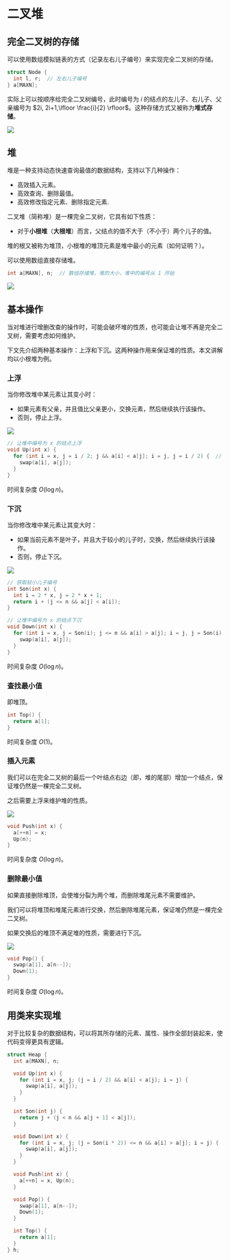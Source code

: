 # 二叉堆

## 完全二叉树的存储

可以使用数组模拟链表的方式（记录左右儿子编号）来实现完全二叉树的存储。

```cpp
struct Node {
  int l, r;  // 左右儿子编号
} a[MAXN];
```

实际上可以按顺序给完全二叉树编号，此时编号为 $i$ 的结点的左儿子、右儿子、父亲编号为 $2i, 2i+1,\lfloor \frac{i}{2} \rfloor$。这种存储方式又被称为**堆式存储**。

![](二叉堆-1.jpg)

## 堆

堆是一种支持动态快速查询最值的数据结构，支持以下几种操作：

- 高效插入元素。
- 高效查询、删除最值。
- 高效修改指定元素、删除指定元素.

二叉堆（简称堆）是一棵完全二叉树，它具有如下性质：

* 对于**小根堆**（**大根堆**）而言，父结点的值不大于（不小于）两个儿子的值。

堆的根又被称为堆顶，小根堆的堆顶元素是堆中最小的元素（如何证明？）。

可以使用数组直接存储堆。

```cpp
int a[MAXN], n;  // 数组存储堆，堆的大小，堆中的编号从 1 开始
```

![](二叉堆-2.jpg)

## 基本操作

当对堆进行增删改查的操作时，可能会破坏堆的性质，也可能会让堆不再是完全二叉树，需要考虑如何维护。

下文先介绍两种基本操作：上浮和下沉。这两种操作用来保证堆的性质。本文讲解均以小根堆为例。

### 上浮

当你修改堆中某元素让其变小时：

* 如果元素有父亲，并且值比父亲更小，交换元素，然后继续执行该操作。
* 否则，停止上浮。

![](二叉堆-3.jpg)

```cpp
// 让堆中编号为 x 的结点上浮
void Up(int x) {
  for (int i = x, j = i / 2; j && a[i] < a[j]; i = j, j = i / 2) {  // j 为父亲编号
    swap(a[i], a[j]);
  }
}
```

时间复杂度 $O(\log n)$。

### 下沉

当你修改堆中某元素让其变大时：

* 如果当前元素不是叶子，并且大于较小的儿子时，交换，然后继续执行该操作。
* 否则，停止下沉。

![](二叉堆-4.jpg)

```cpp
// 获取较小儿子编号
int Son(int x) {
  int i = 2 * x, j = 2 * x + 1;
  return i + (j <= n && a[j] < a[i]);
}

// 让堆中编号为 x 的结点下沉
void Down(int x) {
  for (int i = x, j = Son(i); j <= n && a[i] > a[j]; i = j, j = Son(i)) {  // j 为较小儿子编号
    swap(a[i], a[j]);
  }
}
```

时间复杂度 $O(\log n)$。

### 查找最小值

即堆顶。

```cpp
int Top() {
  return a[1];
}
```

时间复杂度 $O(1)$。

### 插入元素

我们可以在完全二叉树的最后一个叶结点右边（即，堆的尾部）增加一个结点，保证堆仍然是一棵完全二叉树。

之后需要上浮来维护堆的性质。

![](二叉堆-6.jpg)

```cpp
void Push(int x) {
  a[++n] = x;
  Up(n);
}
```

时间复杂度 $O(\log n)$。

### 删除最小值

如果直接删除堆顶，会使堆分裂为两个堆，而删除堆尾元素不需要维护。

我们可以将堆顶和堆尾元素进行交换，然后删除堆尾元素，保证堆仍然是一棵完全二叉树。

如果交换后的堆顶不满足堆的性质，需要进行下沉。

![](二叉堆-5.jpg)

```cpp
void Pop() {
  swap(a[1], a[n--]);
  Down(1);
}
```

时间复杂度 $O(\log n)$。

## 用类来实现堆

对于比较复杂的数据结构，可以将其所存储的元素、属性、操作全部封装起来，使代码变得更具有逻辑。

```cpp
struct Heap {
  int a[MAXN], n;

  void Up(int x) {
    for (int i = x, j; (j = i / 2) && a[i] < a[j]; i = j) {
      swap(a[i], a[j]);
    }
  }

  int Son(int j) {
    return j + (j < n && a[j + 1] < a[j]);
  }

  void Down(int x) {
    for (int i = x, j; (j = Son(i * 2)) <= n && a[i] > a[j]; i = j) {
      swap(a[i], a[j]);
    }
  }

  void Push(int x) {
    a[++n] = x, Up(n);
  }

  void Pop() {
    swap(a[1], a[n--]);
    Down(1);
  }

  int Top() {
    return a[1];
  }
} h;
```
